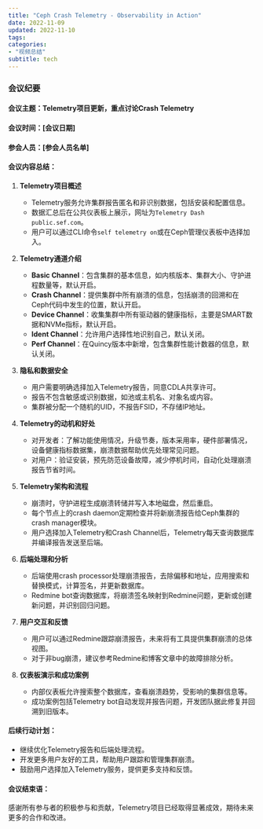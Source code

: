 ```yaml
---
title: "Ceph Crash Telemetry - Observability in Action"
date: 2022-11-09
updated: 2022-11-10
tags:
categories:
- "视频总结"
subtitle: tech
---
```



### 会议纪要

#### 会议主题：Telemetry项目更新，重点讨论Crash Telemetry

#### 会议时间：[会议日期]

#### 参会人员：[参会人员名单]

#### 会议内容总结：

1. **Telemetry项目概述**
   - Telemetry服务允许集群报告匿名和非识别数据，包括安装和配置信息。
   - 数据汇总后在公共仪表板上展示，网址为`Telemetry Dash public.sef.com`。
   - 用户可以通过CLI命令`self telemetry on`或在Ceph管理仪表板中选择加入。

2. **Telemetry通道介绍**
   - **Basic Channel**：包含集群的基本信息，如内核版本、集群大小、守护进程数量等，默认开启。
   - **Crash Channel**：提供集群中所有崩溃的信息，包括崩溃的回溯和在Ceph代码中发生的位置，默认开启。
   - **Device Channel**：收集集群中所有驱动器的健康指标，主要是SMART数据和NVMe指标，默认开启。
   - **Ident Channel**：允许用户选择性地识别自己，默认关闭。
   - **Perf Channel**：在Quincy版本中新增，包含集群性能计数器的信息，默认关闭。

3. **隐私和数据安全**
   - 用户需要明确选择加入Telemetry报告，同意CDLA共享许可。
   - 报告不包含敏感或识别数据，如池或主机名、对象名或内容。
   - 集群被分配一个随机的UID，不报告FSID，不存储IP地址。

4. **Telemetry的动机和好处**
   - 对开发者：了解功能使用情况，升级节奏，版本采用率，硬件部署情况，设备健康指标数据集，崩溃数据帮助优先处理常见问题。
   - 对用户：验证安装，预先防范设备故障，减少停机时间，自动化处理崩溃报告节省时间。

5. **Telemetry架构和流程**
   - 崩溃时，守护进程生成崩溃转储并写入本地磁盘，然后重启。
   - 每个节点上的crash daemon定期检查并将新崩溃报告给Ceph集群的crash manager模块。
   - 用户选择加入Telemetry和Crash Channel后，Telemetry每天查询数据库并编译报告发送至后端。

6. **后端处理和分析**
   - 后端使用crash processor处理崩溃报告，去除偏移和地址，应用搜索和替换模式，计算签名，并更新数据库。
   - Redmine bot查询数据库，将崩溃签名映射到Redmine问题，更新或创建新问题，并识别回归问题。

7. **用户交互和反馈**
   - 用户可以通过Redmine跟踪崩溃报告，未来将有工具提供集群崩溃的总体视图。
   - 对于非bug崩溃，建议参考Redmine和博客文章中的故障排除分析。

8. **仪表板演示和成功案例**
   - 内部仪表板允许搜索整个数据库，查看崩溃趋势，受影响的集群信息等。
   - 成功案例包括Telemetry bot自动发现并报告问题，开发团队据此修复并回溯到旧版本。

#### 后续行动计划：
- 继续优化Telemetry报告和后端处理流程。
- 开发更多用户友好的工具，帮助用户跟踪和管理集群崩溃。
- 鼓励用户选择加入Telemetry服务，提供更多支持和反馈。

#### 会议结束语：
感谢所有参与者的积极参与和贡献，Telemetry项目已经取得显著成效，期待未来更多的合作和改进。
